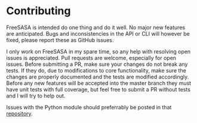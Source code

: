 Contributing
============

FreeSASA is intended do one thing and do it well. No major new features are anticipated.
Bugs and inconsistencies in the API or CLI will however be fixed, please report these as GitHub issues.

I only work on FreeSASA in my spare time, so any help with resolving open issues is appreciated.
Pull requests are welcome, especially for open issues. 
Before submitting a PR, make sure your changes do not break any tests.
If they do, due to modifications to core functionality,
make sure the changes are properly documented and the tests are modified accordingly.
Before any new features will be accepted into the master branch they must have unit tests with full coverage,
but feel free to submit a PR without tests and I will try to help out.

Issues with the Python module should preferrably be posted in that
[repository](https://github.com/freesasa/freesasa-python).
